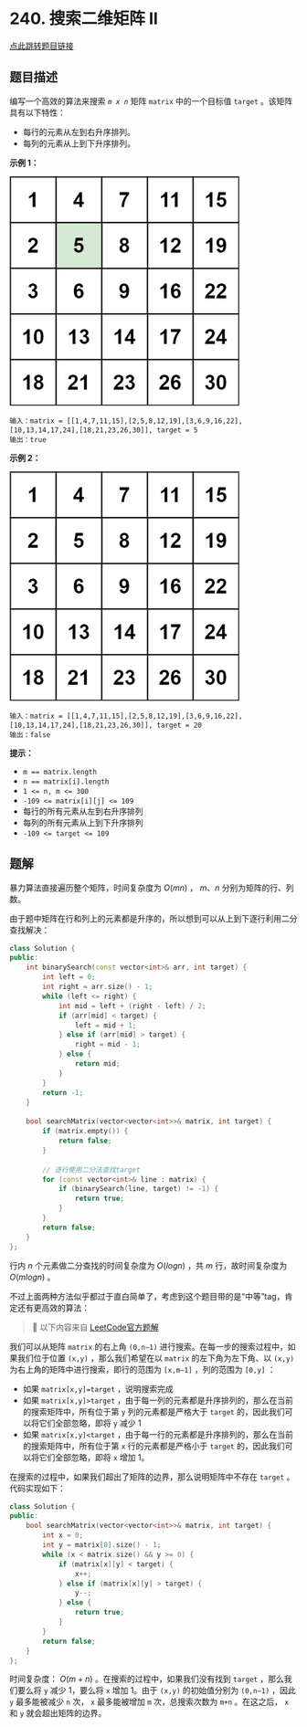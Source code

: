 # 240. 搜索二维矩阵 II

[点此跳转题目链接](https://leetcode.cn/problems/search-a-2d-matrix-ii/description/?envType=study-plan-v2&envId=top-100-liked)

## 题目描述

编写一个高效的算法来搜索 *`m x n`*  矩阵 `matrix` 中的一个目标值 `target` 。该矩阵具有以下特性：

- 每行的元素从左到右升序排列。
- 每列的元素从上到下升序排列。

**示例 1：**

![img1](./searchgrid2.jpg) 

```
输入：matrix = [[1,4,7,11,15],[2,5,8,12,19],[3,6,9,16,22],[10,13,14,17,24],[18,21,23,26,30]], target = 5
输出：true
```

**示例 2：**

![img2](./searchgrid.jpg) 

```
输入：matrix = [[1,4,7,11,15],[2,5,8,12,19],[3,6,9,16,22],[10,13,14,17,24],[18,21,23,26,30]], target = 20
输出：false
```

**提示：**

- `m == matrix.length`
- `n == matrix[i].length`
- `1 <= n, m <= 300`
- `-109 <= matrix[i][j] <= 109`
- 每行的所有元素从左到右升序排列
- 每列的所有元素从上到下升序排列
- `-109 <= target <= 109`

## 题解

暴力算法直接遍历整个矩阵，时间复杂度为 $O(mn)$ ， $m、n$ 分别为矩阵的行、列数。

由于题中矩阵在行和列上的元素都是升序的，所以想到可以从上到下逐行利用二分查找解决：

```cpp
class Solution {
public:
    int binarySearch(const vector<int>& arr, int target) {
        int left = 0;
        int right = arr.size() - 1;
        while (left <= right) {
            int mid = left + (right - left) / 2;
            if (arr[mid] < target) {
                left = mid + 1;
            } else if (arr[mid] > target) {
                right = mid - 1;
            } else {
                return mid;
            }
        }
        return -1;
    }

    bool searchMatrix(vector<vector<int>>& matrix, int target) {
        if (matrix.empty()) {
            return false;
        }

        // 逐行使用二分法查找target
        for (const vector<int>& line : matrix) {
            if (binarySearch(line, target) != -1) {
                return true;
            }
        }
        return false;
    }
};
```

行内 $n$ 个元素做二分查找的时间复杂度为 $O(logn)$ ，共 $m$ 行，故时间复杂度为 $O(mlogn)$ 。

不过上面两种方法似乎都过于直白简单了，考虑到这个题目带的是“中等”tag，肯定还有更高效的算法：

> :link: 以下内容来自 [LeetCode官方题解](https://leetcode.cn/problems/search-a-2d-matrix-ii/solutions/1062538/sou-suo-er-wei-ju-zhen-ii-by-leetcode-so-9hcx/?envType=study-plan-v2&envId=top-100-liked) 

我们可以从矩阵 `matrix` 的右上角 `(0,n−1)` 进行搜索。在每一步的搜索过程中，如果我们位于位置 `(x,y)` ，那么我们希望在以 `matrix` 的左下角为左下角、以 `(x,y)` 为右上角的矩阵中进行搜索，即行的范围为 `[x,m−1]` ，列的范围为 `[0,y]` ：

- 如果 `matrix[x,y]=target` ，说明搜索完成
- 如果 `matrix[x,y]>target` ，由于每一列的元素都是升序排列的，那么在当前的搜索矩阵中，所有位于第 `y` 列的元素都是严格大于 `target` 的，因此我们可以将它们全部忽略，即将 `y` 减少 1
- 如果 `matrix[x,y]<target` ，由于每一行的元素都是升序排列的，那么在当前的搜索矩阵中，所有位于第 `x` 行的元素都是严格小于 `target` 的，因此我们可以将它们全部忽略，即将 `x` 增加 1。

在搜索的过程中，如果我们超出了矩阵的边界，那么说明矩阵中不存在 `target` 。代码实现如下：

```cpp
class Solution {
public:
    bool searchMatrix(vector<vector<int>>& matrix, int target) {
        int x = 0;
        int y = matrix[0].size() - 1;
        while (x < matrix.size() && y >= 0) {
            if (matrix[x][y] < target) {
                x++;
            } else if (matrix[x][y] > target) {
                y--;
            } else {
                return true;
            }
        }
        return false;
    }
};
```

时间复杂度： $O(m+n)$ 。在搜索的过程中，如果我们没有找到 `target` ，那么我们要么将 `y` 减少 1，要么将 `x` 增加 1。由于 `(x,y)` 的初始值分别为 `(0,n−1)` ，因此 `y` 最多能被减少 `n` 次， `x` 最多能被增加 `m` 次，总搜索次数为 `m+n` 。在这之后， `x` 和 `y` 就会超出矩阵的边界。
